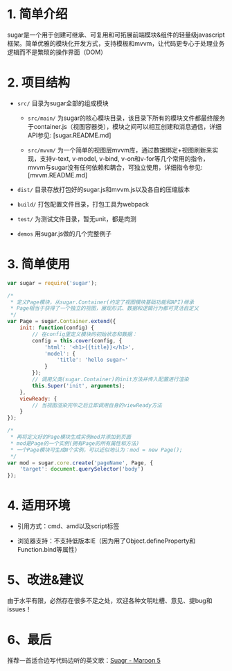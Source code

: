 
# 1. 简单介绍
sugar是一个用于创建可继承、可复用和可拓展前端模块&组件的轻量级javascript框架。简单优雅的模块化开发方式，支持模板和mvvm，让代码更专心于处理业务逻辑而不是繁琐的操作界面（DOM）


# 2. 项目结构
* `src/` 目录为sugar全部的组成模块

	* `src/main/` 为sugar的核心模块目录，该目录下所有的模块文件都最终服务于container.js（视图容器类），模块之间可以相互创建和消息通信，详细API参见: [sugar.README.md]

	* `src/mvvm/` 为一个简单的视图层mvvm库，通过数据绑定+视图刷新来实现，支持v-text, v-model, v-bind, v-on和v-for等几个常用的指令，mvvm与sugar没有任何依赖和耦合，可独立使用，详细指令参见: [mvvm.README.md]

* `dist/` 目录存放打包好的sugar.js和mvvm.js以及各自的压缩版本

* `build/` 打包配置文件目录，打包工具为webpack

* `test/` 为测试文件目录，暂无unit，都是肉测

* `demos` 用sugar.js做的几个完整例子


# 3. 简单使用

```javascript
var sugar = require('sugar');

/*
 * 定义Page模块，从sugar.Container(约定了视图模块基础功能和API)继承
 * Page相当于获得了一个独立的视图，展现形式、数据和逻辑行为都可灵活自定义
 */
var Page = sugar.Container.extend({
	init: function(config) {
		// 在config里定义模块的初始状态和数据：
		config = this.cover(config, {
			'html': '<h1>{{title}}</h1>',
			'model': {
				'title': 'hello sugar~'
			}
		});
		// 调用父类(sugar.Container)的init方法并传入配置进行渲染
		this.Super('init', arguments);
	},
	viewReady: {
		// 当视图渲染完毕之后立即调用自身的viewReady方法
	}
});

/*
 * 再将定义好的Page模块生成实例mod并添加到页面
 * mod是Page的一个实例(拥有Page的所有属性和方法)
 * 一个Page模块可生成N个实例，可以近似地认为：mod = new Page();
 */
var mod = sugar.core.create('pageName', Page, {
	'target': document.querySelector('body')
});
```


# 4. 适用环境
* 引用方式：cmd、amd以及script标签

* 浏览器支持：不支持低版本IE（因为用了Object.defineProperty和Function.bind等属性）


# 5、改进&建议
由于水平有限，必然存在很多不足之处，欢迎各种文明吐槽、意见、提bug和issues！


# 6、最后
推荐一首适合边写代码边听的英文歌：<a href="http://music.163.com/#/song?id=29019227" target="_blank">Suagr - Maroon 5</a>